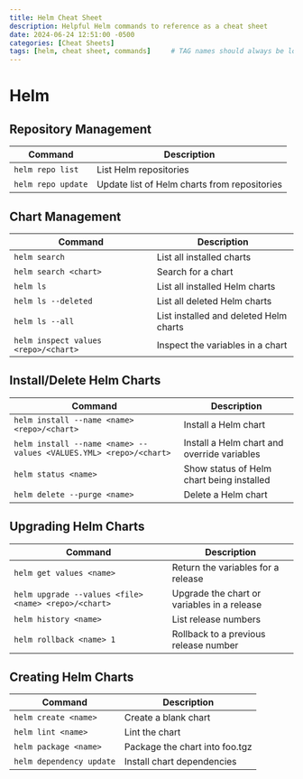 ```yaml
---
title: Helm Cheat Sheet
description: Helpful Helm commands to reference as a cheat sheet
date: 2024-06-24 12:51:00 -0500
categories: [Cheat Sheets]
tags: [helm, cheat sheet, commands]     # TAG names should always be lowercase
---
```


# Helm

## Repository Management

| Command | Description |
| --- | --- |
| `helm repo list` | List Helm repositories |
| `helm repo update` | Update list of Helm charts from repositories |

## Chart Management

| Command | Description |
| --- | --- |
| `helm search` | List all installed charts |
| `helm search <chart>` | Search for a chart |
| `helm ls` | List all installed Helm charts |
| `helm ls --deleted` | List all deleted Helm charts |
| `helm ls --all` | List installed and deleted Helm charts |
| `helm inspect values <repo>/<chart>` | Inspect the variables in a chart |

## Install/Delete Helm Charts

| Command | Description |
| --- | --- |
| `helm install --name <name> <repo>/<chart>` | Install a Helm chart |
| `helm install --name <name> --values <VALUES.YML> <repo>/<chart>` | Install a Helm chart and override variables |
| `helm status <name>` | Show status of Helm chart being installed |
| `helm delete --purge <name>` | Delete a Helm chart |

## Upgrading Helm Charts

| Command | Description |
| --- | --- |
| `helm get values <name>` | Return the variables for a release |
| `helm upgrade --values <file> <name> <repo>/<chart>` | Upgrade the chart or variables in a release |
| `helm history <name>` | List release numbers |
| `helm rollback <name> 1` | Rollback to a previous release number |

## Creating Helm Charts

| Command | Description |
| --- | --- |
| `helm create <name>` | Create a blank chart |
| `helm lint <name>` | Lint the chart |
| `helm package <name>` | Package the chart into foo.tgz |
| `helm dependency update` | Install chart dependencies |